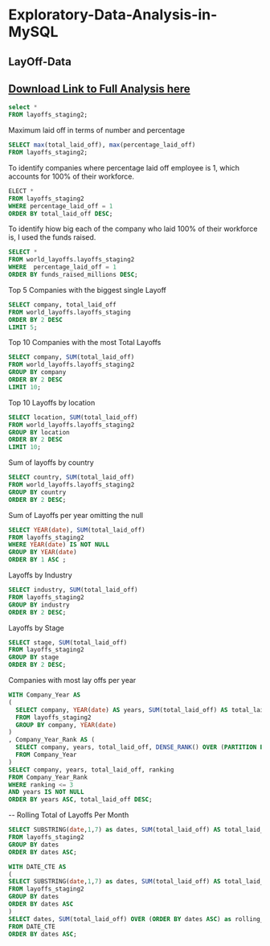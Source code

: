 # Exploratory-Data-Analysis-in-MySQL
## LayOff-Data
## [Download Link to Full Analysis here](https://1drv.ms/f/c/6466f9908878bb62/EsCX79P4XEBNovinpMYVkZ4BhWJr0o5CCDaevj5thUaw4g?e=0S0DGI)


```sql
select *
FROM layoffs_staging2;
```

Maximum laid off in terms of number and percentage
```sql
SELECT max(total_laid_off), max(percentage_laid_off)
FROM layoffs_staging2;
```

To identify companies where percentage laid off employee is 1, which accounts for 100% of their workforce.
```sql
ELECT *
FROM layoffs_staging2
WHERE percentage_laid_off = 1
ORDER BY total_laid_off DESC;
```

To identify hiow big each of the company who laid 100% of their workforce is, I used the funds raised.
```sql
SELECT *
FROM world_layoffs.layoffs_staging2
WHERE  percentage_laid_off = 1
ORDER BY funds_raised_millions DESC;
```

Top 5 Companies with the biggest single Layoff
```sql
SELECT company, total_laid_off
FROM world_layoffs.layoffs_staging
ORDER BY 2 DESC
LIMIT 5;
```

Top 10 Companies with the most Total Layoffs
```sql
SELECT company, SUM(total_laid_off)
FROM world_layoffs.layoffs_staging2
GROUP BY company
ORDER BY 2 DESC
LIMIT 10;
```



Top 10 Layoffs by location
```sql
SELECT location, SUM(total_laid_off)
FROM world_layoffs.layoffs_staging2
GROUP BY location
ORDER BY 2 DESC
LIMIT 10;
```

Sum of layoffs by country
```sql
SELECT country, SUM(total_laid_off)
FROM world_layoffs.layoffs_staging2
GROUP BY country
ORDER BY 2 DESC;
```

Sum of Layoffs per year omitting the null
```sql
SELECT YEAR(date), SUM(total_laid_off)
FROM layoffs_staging2
WHERE YEAR(date) IS NOT NULL
GROUP BY YEAR(date)
ORDER BY 1 ASC ;
```

Layoffs by Industry
```sql
SELECT industry, SUM(total_laid_off)
FROM layoffs_staging2
GROUP BY industry
ORDER BY 2 DESC;
```
Layoffs by Stage
```sql
SELECT stage, SUM(total_laid_off)
FROM layoffs_staging2
GROUP BY stage
ORDER BY 2 DESC;
```

Companies with most lay offs per year
```sql
WITH Company_Year AS 
(
  SELECT company, YEAR(date) AS years, SUM(total_laid_off) AS total_laid_off
  FROM layoffs_staging2
  GROUP BY company, YEAR(date)
)
, Company_Year_Rank AS (
  SELECT company, years, total_laid_off, DENSE_RANK() OVER (PARTITION BY years ORDER BY total_laid_off DESC) AS ranking
  FROM Company_Year
)
SELECT company, years, total_laid_off, ranking
FROM Company_Year_Rank
WHERE ranking <= 3
AND years IS NOT NULL
ORDER BY years ASC, total_laid_off DESC;
```


-- Rolling Total of Layoffs Per Month
```sql
SELECT SUBSTRING(date,1,7) as dates, SUM(total_laid_off) AS total_laid_off
FROM layoffs_staging2
GROUP BY dates
ORDER BY dates ASC;
```

```sql
WITH DATE_CTE AS 
(
SELECT SUBSTRING(date,1,7) as dates, SUM(total_laid_off) AS total_laid_off
FROM layoffs_staging2
GROUP BY dates
ORDER BY dates ASC
)
SELECT dates, SUM(total_laid_off) OVER (ORDER BY dates ASC) as rolling_total_layoffs
FROM DATE_CTE
ORDER BY dates ASC;
```


